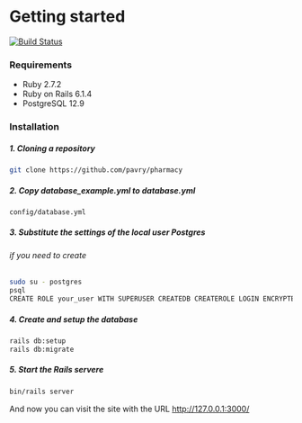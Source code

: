 # Getting started

[![Build Status](https://travis-ci.org/joemccann/dillinger.svg?branch=master)](https://travis-ci.org/joemccann/dillinger)

### Requirements

- Ruby 2.7.2
- Ruby on Rails 6.1.4
- PostgreSQL 12.9

### Installation

##### 1. Cloning a repository
```bash
git clone https://github.com/pavry/pharmacy
```
##### 2. *Сopy database_example.yml* to *database.yml*
```bash
config/database.yml
```
##### 3. Substitute the settings of the local user Postgres
###### if you need to create
```bash
sudo su - postgres
psql
CREATE ROLE your_user WITH SUPERUSER CREATEDB CREATEROLE LOGIN ENCRYPTED PASSWORD 'your_password';
```

##### 4. Create and setup the database
```bash
rails db:setup
rails db:migrate
```
##### 5. Start the Rails servere

```bash
bin/rails server
```
And now you can visit the site with the URL http://127.0.0.1:3000/

